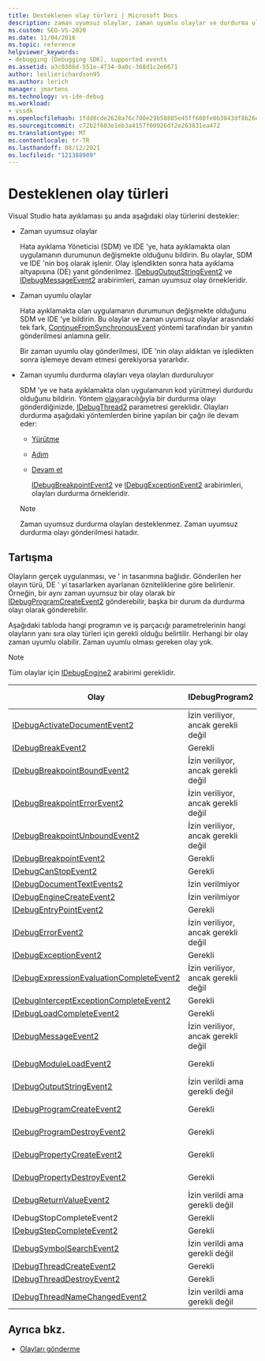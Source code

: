 ```yaml
---
title: Desteklenen olay türleri | Microsoft Docs
description: zaman uyumsuz olaylar, zaman uyumlu olaylar ve durdurma olayları dahil Visual Studio hata ayıklama tarafından desteklenen olay türleri hakkında bilgi edinin.
ms.custom: SEO-VS-2020
ms.date: 11/04/2016
ms.topic: reference
helpviewer_keywords:
- debugging [Debugging SDK], supported events
ms.assetid: a3c0386d-551e-4734-9a0c-368d1c2e6671
author: leslierichardson95
ms.author: lerich
manager: jmartens
ms.technology: vs-ide-debug
ms.workload:
- vssdk
ms.openlocfilehash: 1fdd8cde2628a76c700e29b58885e45ff608fe0b3043df8b26e161a748066eaa
ms.sourcegitcommit: c72b2f603e1eb3a4157f00926df2e263831ea472
ms.translationtype: MT
ms.contentlocale: tr-TR
ms.lasthandoff: 08/12/2021
ms.locfileid: "121388909"
---
```

# <a name="supported-event-types"></a>Desteklenen olay türleri
Visual Studio hata ayıklaması şu anda aşağıdaki olay türlerini destekler:

- Zaman uyumsuz olaylar

   Hata ayıklama Yöneticisi (SDM) ve IDE 'ye, hata ayıklamakta olan uygulamanın durumunun değişmekte olduğunu bildirin. Bu olaylar, SDM ve IDE 'nin boş olarak işlenir. Olay işlendikten sonra hata ayıklama altyapısına (DE) yanıt gönderilmez. [IDebugOutputStringEvent2](../../extensibility/debugger/reference/idebugoutputstringevent2.md) ve [IDebugMessageEvent2](../../extensibility/debugger/reference/idebugmessageevent2.md) arabirimleri, zaman uyumsuz olay örnekleridir.

- Zaman uyumlu olaylar

   Hata ayıklamakta olan uygulamanın durumunun değişmekte olduğunu SDM ve IDE 'ye bildirin. Bu olaylar ve zaman uyumsuz olaylar arasındaki tek fark, [ContinueFromSynchronousEvent](../../extensibility/debugger/reference/idebugengine2-continuefromsynchronousevent.md) yöntemi tarafından bir yanıtın gönderilmesi anlamına gelir.

   Bir zaman uyumlu olay gönderilmesi, IDE 'nin olayı aldıktan ve işledikten sonra işlemeye devam etmesi gerekiyorsa yararlıdır.

- Zaman uyumlu durdurma olayları veya olayları durduruluyor

   SDM 'ye ve hata ayıklamakta olan uygulamanın kod yürütmeyi durdurdu olduğunu bildirin. Yöntem [olayı](../../extensibility/debugger/reference/idebugeventcallback2-event.md)aracılığıyla bir durdurma olayı gönderdiğinizde, [IDebugThread2](../../extensibility/debugger/reference/idebugthread2.md) parametresi gereklidir. Olayları durdurma aşağıdaki yöntemlerden birine yapılan bir çağrı ile devam eder:

  - [Yürütme](../../extensibility/debugger/reference/idebugprogram2-execute.md)

  - [Adım](../../extensibility/debugger/reference/idebugprogram2-step.md)

  - [Devam et](../../extensibility/debugger/reference/idebugprogram2-continue.md)

    [IDebugBreakpointEvent2](../../extensibility/debugger/reference/idebugbreakpointevent2.md) ve [IDebugExceptionEvent2](../../extensibility/debugger/reference/idebugexceptionevent2.md) arabirimleri, olayları durdurma örnekleridir.

  > [!NOTE]
  > Zaman uyumsuz durdurma olayları desteklenmez. Zaman uyumsuz durdurma olayı gönderilmesi hatadır.

## <a name="discussion"></a>Tartışma
 Olayların gerçek uygulanması, ve ' in tasarımına bağlıdır. Gönderilen her olayın türü, DE ' yi tasarlarken ayarlanan özniteliklerine göre belirlenir. Örneğin, bir aynı zaman uyumsuz bir olay olarak bir [IDebugProgramCreateEvent2](../../extensibility/debugger/reference/idebugprogramcreateevent2.md) gönderebilir, başka bir durum da durdurma olayı olarak gönderebilir.

 Aşağıdaki tabloda hangi programın ve iş parçacığı parametrelerinin hangi olayların yanı sıra olay türleri için gerekli olduğu belirtilir. Herhangi bir olay zaman uyumlu olabilir. Zaman uyumlu olması gereken olay yok.

> [!NOTE]
> Tüm olaylar için [IDebugEngine2](../../extensibility/debugger/reference/idebugengine2.md) arabirimi gereklidir.

|Olay|IDebugProgram2|IDebugThread2|Olayları durdurma|
|-----------|--------------------|-------------------|---------------------|
|[IDebugActivateDocumentEvent2](../../extensibility/debugger/reference/idebugactivatedocumentevent2.md)|İzin veriliyor, ancak gerekli değil|İzin veriliyor, ancak gerekli değil|Hayır|
|[IDebugBreakEvent2](../../extensibility/debugger/reference/idebugbreakevent2.md)|Gerekli|Gerekli|Yes|
|[IDebugBreakpointBoundEvent2](../../extensibility/debugger/reference/idebugbreakpointboundevent2.md)|İzin veriliyor, ancak gerekli değil|İzin veriliyor, ancak gerekli değil|Hayır|
|[IDebugBreakpointErrorEvent2](../../extensibility/debugger/reference/idebugbreakpointerrorevent2.md)|İzin veriliyor, ancak gerekli değil|İzin veriliyor, ancak gerekli değil|Hayır|
|[IDebugBreakpointUnboundEvent2](../../extensibility/debugger/reference/idebugbreakpointunboundevent2.md)|İzin veriliyor, ancak gerekli değil|İzin veriliyor, ancak gerekli değil|Hayır|
|[IDebugBreakpointEvent2](../../extensibility/debugger/reference/idebugbreakpointevent2.md)|Gerekli|Gerekli|Yes|
|[IDebugCanStopEvent2](../../extensibility/debugger/reference/idebugcanstopevent2.md)|Gerekli|Gerekli|Hayır|
|[IDebugDocumentTextEvents2](../../extensibility/debugger/reference/idebugdocumenttextevents2.md)|İzin verilmiyor|İzin verilmiyor|Hayır|
|[IDebugEngineCreateEvent2](../../extensibility/debugger/reference/idebugenginecreateevent2.md)|İzin verilmiyor|İzin verilmiyor|Hayır|
|[IDebugEntryPointEvent2](../../extensibility/debugger/reference/idebugentrypointevent2.md)|Gerekli|Gerekli|Yes|
|[IDebugErrorEvent2](../../extensibility/debugger/reference/idebugerrorevent2.md)|İzin veriliyor, ancak gerekli değil|İzin veriliyor, ancak gerekli değil|Olabilir|
|[IDebugExceptionEvent2](../../extensibility/debugger/reference/idebugexceptionevent2.md)|Gerekli|Gerekli|Yes|
|[IDebugExpressionEvaluationCompleteEvent2](../../extensibility/debugger/reference/idebugexpressionevaluationcompleteevent2.md)|İzin veriliyor, ancak gerekli değil|İzin veriliyor, ancak gerekli değil|Olabilir|
|[IDebugInterceptExceptionCompleteEvent2](../../extensibility/debugger/reference/idebuginterceptexceptioncompleteevent2.md)|Gerekli|Gerekli|Yes|
|[IDebugLoadCompleteEvent2](../../extensibility/debugger/reference/idebugloadcompleteevent2.md)|Gerekli|Gerekli|Yes|
|[IDebugMessageEvent2](../../extensibility/debugger/reference/idebugmessageevent2.md)|İzin veriliyor, ancak gerekli değil|İzin veriliyor, ancak gerekli değil|Olabilir|
|[IDebugModuleLoadEvent2](../../extensibility/debugger/reference/idebugmoduleloadevent2.md)|Gerekli|İzin verildi ama gerekli değil|Hayır|
|[IDebugOutputStringEvent2](../../extensibility/debugger/reference/idebugoutputstringevent2.md)|İzin verildi ama gerekli değil|İzin verildi ama gerekli değil|Hayır|
|[IDebugProgramCreateEvent2](../../extensibility/debugger/reference/idebugprogramcreateevent2.md)|Gerekli|İzin verildi ama gerekli değil|Hayır|
|[IDebugProgramDestroyEvent2](../../extensibility/debugger/reference/idebugprogramdestroyevent2.md)|Gerekli|İzin verildi ama gerekli değil|Hayır|
|[IDebugPropertyCreateEvent2](../../extensibility/debugger/reference/idebugpropertycreateevent2.md)|Gerekli|İzin verildi ama gerekli değil|Hayır|
|[IDebugPropertyDestroyEvent2](../../extensibility/debugger/reference/idebugpropertydestroyevent2.md)|Gerekli|İzin verildi ama gerekli değil|Hayır|
|[IDebugReturnValueEvent2](../../extensibility/debugger/reference/idebugreturnvalueevent2.md)|İzin verildi ama gerekli değil|İzin verildi ama gerekli değil|Hayır|
|IDebugStopCompleteEvent2|Gerekli|Gerekli|Yes|
|[IDebugStepCompleteEvent2](../../extensibility/debugger/reference/idebugstepcompleteevent2.md)|Gerekli|Gerekli|Yes|
|[IDebugSymbolSearchEvent2](../../extensibility/debugger/reference/idebugsymbolsearchevent2.md)|İzin verildi ama gerekli değil|İzin verildi ama gerekli değil|Hayır|
|[IDebugThreadCreateEvent2](../../extensibility/debugger/reference/idebugthreadcreateevent2.md)|Gerekli|Gerekli|Hayır|
|[IDebugThreadDestroyEvent2](../../extensibility/debugger/reference/idebugthreaddestroyevent2.md)|Gerekli|Gerekli|Hayır|
|[IDebugThreadNameChangedEvent2](../../extensibility/debugger/reference/idebugthreadnamechangedevent2.md)|İzin verildi ama gerekli değil|İzin verildi ama gerekli değil|Hayır|

## <a name="see-also"></a>Ayrıca bkz.
- [Olayları gönderme](../../extensibility/debugger/sending-events.md)
